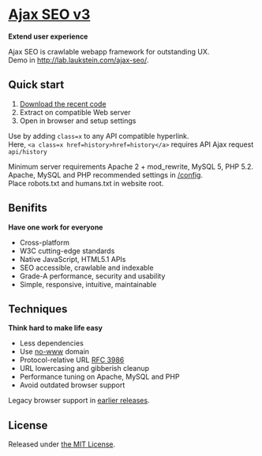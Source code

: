 # [Ajax SEO v3](http://lab.laukstein.com/ajax-seo/)
**Extend user experience**

Ajax SEO is crawlable webapp framework for outstanding UX.<br>
Demo in <http://lab.laukstein.com/ajax-seo/>.


## Quick start

1. [Download the recent code](https://github.com/laukstein/ajax-seo/archive/master.zip)
2. Extract on compatible Web server
3. Open in browser and setup settings

Use by adding `class=x` to any API compatible hyperlink.<br>
Here, `<a class=x href=history>href=history</a>` requires API Ajax request `api/history`

Minimum server requirements Apache 2 + mod_rewrite, MySQL 5, PHP 5.2.<br>
Apache, MySQL and PHP recommended settings in [/config](config).<br>
Place robots.txt and humans.txt in website root.


## Benifits
**Have one work for everyone**

* Cross-platform
* W3C cutting-edge standards
* Native JavaScript, HTML5.1 APIs
* SEO accessible, crawlable and indexable
* Grade-A performance, security and usability
* Simple, responsive, intuitive, maintainable


## Techniques
**Think hard to make life easy**

* Less dependencies
* Use [no-www](http://no-www.org) domain
* Protocol-relative URL [RFC 3986](http://tools.ietf.org/html/rfc3986#section-4.2)
* URL lowercasing and gibberish cleanup
* Performance tuning on Apache, MySQL and PHP
* Avoid outdated browser support

Legacy browser support in [earlier releases](releases).


## License

Released under [the MIT License](LICENSE).